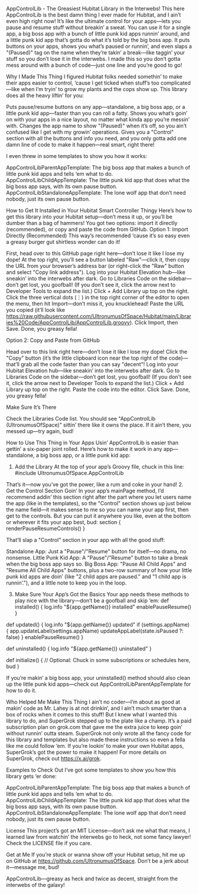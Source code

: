AppControlLib - The Greasiest Hubitat Library in the Interwebs!
This here AppControlLib is the best damn thing I ever made for Hubitat, and I ain’t even high right now! It’s like the ultimate control for your apps—lets you pause and resume stuff without breakin’ a sweat. You can use it for a single app, a big boss app with a bunch of little punk kid apps runnin’ around, and a little punk kid app that’s gotta do what it’s told by the big boss app. It puts buttons on your apps, shows you what’s paused or runnin’, and even slaps a "(Paused)" tag on the name when they’re takin’ a break—like taggin’ your stuff so you don’t lose it in the interwebs. I made this so you don’t gotta mess around with a bunch of code—just one line and you’re good to go!

Why I Made This Thing
I figured Hubitat folks needed somethin’ to make their apps easier to control, ‘cause I get ticked when stuff’s too complicated—like when I’m tryin’ to grow my plants and the cops show up. This library does all the heavy liftin’ for you:

Puts pause/resume buttons on any app—standalone, a big boss app, or a little punk kid app—faster than you can roll a fatty.
Shows you what’s goin’ on with your apps in a nice layout, no matter what kinda app you’re messin’ with.
Changes the app name to show "(Paused)" when it’s off, so you ain’t confused like I get with my growin’ operations.
Gives you a "Control" section with all the buttons and info you need, and you only gotta add one damn line of code to make it happen—real smart, right there!

I even threw in some templates to show you how it works:

AppControlLibParentAppTemplate: The big boss app that makes a bunch of little punk kid apps and tells ‘em what to do.
AppControlLibChildAppTemplate: The little punk kid app that does what the big boss app says, with its own pause button.
AppControlLibStandaloneAppTemplate: The lone wolf app that don’t need nobody, just its own pause button.


How to Get It Installed in Your Hubitat Smart Controller Thingy
Here’s how to get this library into your Hubitat setup—don’t mess it up, or you’ll be dumber than a bag of hammers! You got two options: import it directly (recommended), or copy and paste the code from GitHub.
Option 1: Import Directly (Recommended)
This way’s recommended ‘cause it’s so easy even a greasy burger gut shirtless wonder can do it!

First, head over to this GitHub page right here—don’t lose it like I lose my dope!
At the top right, you’ll see a button labeled "Raw"—click it, then copy the URL from your browser’s address bar (or right-click the "Raw" button and select "Copy link address").
Log into your Hubitat Elevation hub—like sneakin’ into the interwebs after dark.
Go to Libraries Code on the sidebar—don’t get lost, you goofball! (If you don’t see it, click the arrow next to Developer Tools to expand the list.)
Click + Add Library up top on the right.
Click the three vertical dots (⋮) in the top right corner of the editor to open the menu, then hit Import—don’t miss it, you knucklehead!
Paste the URL you copied (it’ll look like https://raw.githubusercontent.com/UltronumusOfSpace/Hubitat/main/Libraries%20Code/AppControlLib/AppControlLib.groovy).
Click Import, then Save. Done, you greasy fella!

Option 2: Copy and Paste from GitHub

Head over to this link right here—don’t lose it like I lose my dope!
Click the "Copy" button (it’s the little clipboard icon near the top right of the code)—that’ll grab all the code faster than you can say "decent"!
Log into your Hubitat Elevation hub—like sneakin’ into the interwebs after dark.
Go to Libraries Code on the sidebar—don’t get lost, you goofball! (If you don’t see it, click the arrow next to Developer Tools to expand the list.)
Click + Add Library up top on the right.
Paste the code into the editor.
Click Save. Done, you greasy fella!

Make Sure It’s There

Check the Libraries Code list. You should see "AppControlLib (UltronumusOfSpace)" sittin’ there like it owns the place. If it ain’t there, you messed up—try again, bud!


How to Use This Thing in Your Apps
Usin’ AppControlLib is easier than gettin’ a six-paper joint rolled. Here’s how to make it work in any app—standalone, a big boss app, or a little punk kid app:
1. Add the Library
At the top of your app’s Groovy file, chuck in this line:
#include UltronumusOfSpace.AppControlLib

That’s it—now you’ve got the power, like a rum and coke in your hand!
2. Get the Control Section Goin’
In your app’s mainPage method, I’d recommend addin’ this section right after the part where you let users name the app (like in the templates), so the "Control" section shows up just below the name field—it makes sense to me so you can name your app first, then get to the controls. But you can put it anywhere you like, even at the bottom or wherever it fits your app best, bud:
section {
    renderPauseResumeControls()
}

That’ll slap a "Control" section in your app with all the good stuff:

Standalone App: Just a "Pause"/"Resume" button for itself—no drama, no nonsense.
Little Punk Kid App: A "Pause"/"Resume" button to take a break when the big boss app says so.
Big Boss App: "Pause All Child Apps" and "Resume All Child Apps" buttons, plus a two-row summary of how your little punk kid apps are doin’ (like "2 child apps are paused." and "1 child app is runnin’."), and a little note to keep you in the loop.

3. Make Sure Your App’s Got the Basics
Your app needs these methods to play nice with the library—don’t be a goofball and skip ‘em:
def installed() {
    log.info "${app.getName()} installed"
    enablePauseResume()
}

def updated() {
    log.info "${app.getName()} updated"
    if (settings.appName) {
        app.updateLabel(settings.appName)
        updateAppLabel(state.isPaused ?: false)
    }
    enablePauseResume()
}

def uninstalled() {
    log.info "${app.getName()} uninstalled"
}

def initialize() {
    // Optional: Chuck in some subscriptions or schedules here, bud
}

If you’re makin’ a big boss app, your uninstalled() method should also clean up the little punk kid apps—check out AppControlLibParentAppTemplate for how to do it.

Who Helped Me Make This Thing
I ain’t no coder—I’m about as good at makin’ code as Mr. Lahey is at not drinkin’, and I ain’t much smarter than a box of rocks when it comes to this stuff! But I knew what I wanted this library to do, and SuperGrok stepped up to the plate like a champ. It’s a paid subscription plan on grok.com that gave me the extra juice to keep goin’ without runnin’ outta steam. SuperGrok not only wrote all the fancy code for this library and templates but also made these instructions so even a fella like me could follow ‘em. If you’re lookin’ to make your own Hubitat apps, SuperGrok’s got the power to make it happen! For more details on SuperGrok, check out https://x.ai/grok.

Examples to Check Out
I’ve got some templates to show you how this library gets ‘er done:

AppControlLibParentAppTemplate: The big boss app that makes a bunch of little punk kid apps and tells ‘em what to do.
AppControlLibChildAppTemplate: The little punk kid app that does what the big boss app says, with its own pause button.
AppControlLibStandaloneAppTemplate: The lone wolf app that don’t need nobody, just its own pause button.


License
This project’s got an MIT License—don’t ask me what that means, I learned law from watchin’ the interwebs go to heck, not some fancy lawyer! Check the LICENSE file if you care.

Get at Me
If you’re stuck or wanna show off your Hubitat setup, hit me up on GitHub at https://github.com/UltronumusOfSpace. Don’t be a jerk about it—message me, bud!

AppControlLib—greasy as heck and twice as decent, straight from the interwebs of the galaxy!
